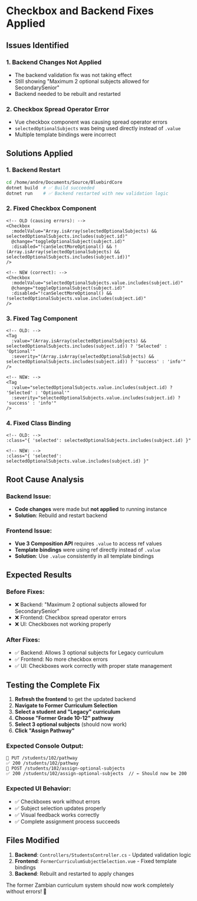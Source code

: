 # Checkbox and Backend Fixes Applied

## Issues Identified

### 1. **Backend Changes Not Applied**
- The backend validation fix was not taking effect
- Still showing "Maximum 2 optional subjects allowed for SecondarySenior"
- Backend needed to be rebuilt and restarted

### 2. **Checkbox Spread Operator Error**
- Vue checkbox component was causing spread operator errors
- `selectedOptionalSubjects` was being used directly instead of `.value`
- Multiple template bindings were incorrect

## Solutions Applied

### 1. **Backend Restart**
```bash
cd /home/andre/Documents/Source/BluebirdCore
dotnet build  # ✅ Build succeeded
dotnet run    # ✅ Backend restarted with new validation logic
```

### 2. **Fixed Checkbox Component**
```vue
<!-- OLD (causing errors): -->
<Checkbox 
  :modelValue="Array.isArray(selectedOptionalSubjects) && selectedOptionalSubjects.includes(subject.id)"
  @change="toggleOptionalSubject(subject.id)"
  :disabled="!canSelectMoreOptional() && !(Array.isArray(selectedOptionalSubjects) && selectedOptionalSubjects.includes(subject.id))"
/>

<!-- NEW (correct): -->
<Checkbox 
  :modelValue="selectedOptionalSubjects.value.includes(subject.id)"
  @change="toggleOptionalSubject(subject.id)"
  :disabled="!canSelectMoreOptional() && !selectedOptionalSubjects.value.includes(subject.id)"
/>
```

### 3. **Fixed Tag Component**
```vue
<!-- OLD: -->
<Tag 
  :value="(Array.isArray(selectedOptionalSubjects) && selectedOptionalSubjects.includes(subject.id)) ? 'Selected' : 'Optional'" 
  :severity="(Array.isArray(selectedOptionalSubjects) && selectedOptionalSubjects.includes(subject.id)) ? 'success' : 'info'"
/>

<!-- NEW: -->
<Tag 
  :value="selectedOptionalSubjects.value.includes(subject.id) ? 'Selected' : 'Optional'" 
  :severity="selectedOptionalSubjects.value.includes(subject.id) ? 'success' : 'info'"
/>
```

### 4. **Fixed Class Binding**
```vue
<!-- OLD: -->
:class="{ 'selected': selectedOptionalSubjects.includes(subject.id) }"

<!-- NEW: -->
:class="{ 'selected': selectedOptionalSubjects.value.includes(subject.id) }"
```

## Root Cause Analysis

### Backend Issue:
- **Code changes** were made but **not applied** to running instance
- **Solution**: Rebuild and restart backend

### Frontend Issue:
- **Vue 3 Composition API** requires `.value` to access ref values
- **Template bindings** were using ref directly instead of `.value`
- **Solution**: Use `.value` consistently in all template bindings

## Expected Results

### Before Fixes:
- ❌ Backend: "Maximum 2 optional subjects allowed for SecondarySenior"
- ❌ Frontend: Checkbox spread operator errors
- ❌ UI: Checkboxes not working properly

### After Fixes:
- ✅ Backend: Allows 3 optional subjects for Legacy curriculum
- ✅ Frontend: No more checkbox errors
- ✅ UI: Checkboxes work correctly with proper state management

## Testing the Complete Fix

1. **Refresh the frontend** to get the updated backend
2. **Navigate to Former Curriculum Selection**
3. **Select a student and "Legacy" curriculum**
4. **Choose "Former Grade 10-12" pathway**
5. **Select 3 optional subjects** (should now work)
6. **Click "Assign Pathway"**

### Expected Console Output:
```
🚀 PUT /students/102/pathway 
✅ 200 /students/102/pathway 
🚀 POST /students/102/assign-optional-subjects 
✅ 200 /students/102/assign-optional-subjects  // ← Should now be 200
```

### Expected UI Behavior:
- ✅ Checkboxes work without errors
- ✅ Subject selection updates properly
- ✅ Visual feedback works correctly
- ✅ Complete assignment process succeeds

## Files Modified

1. **Backend**: `Controllers/StudentsController.cs` - Updated validation logic
2. **Frontend**: `FormerCurriculumSubjectSelection.vue` - Fixed template bindings
3. **Backend**: Rebuilt and restarted to apply changes

The former Zambian curriculum system should now work completely without errors! 🎉
